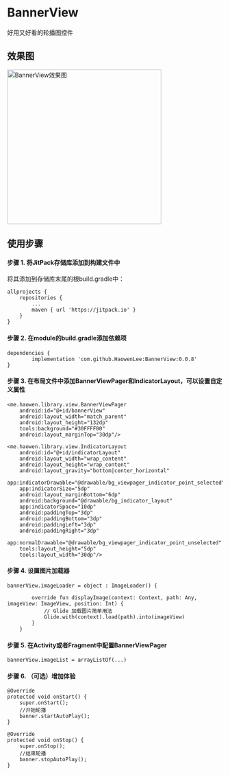 # BannerView

好用又好看的轮播图控件

## 效果图

<img src="https://github.com/HaowenLee/BannerView/blob/master/images/Gif_20190425_215549.gif?raw=true" width="360" alt="BannerView效果图"/>

## 使用步骤

#### 步骤 1. 将JitPack存储库添加到构建文件中

将其添加到存储库末尾的根build.gradle中：

```
allprojects {
    repositories {
        ...
        maven { url 'https://jitpack.io' }
    }
}
```

#### 步骤 2. 在module的build.gradle添加依赖项

```
dependencies {
        implementation 'com.github.HaowenLee:BannerView:0.0.8'
}

```

#### 步骤 3. 在布局文件中添加BannerViewPager和IndicatorLayout，可以设置自定义属性

```
<me.haowen.library.view.BannerViewPager
    android:id="@+id/bannerView"
    android:layout_width="match_parent"
    android:layout_height="132dp"
    tools:background="#30FFFF00"
    android:layout_marginTop="30dp"/>

<me.haowen.library.view.IndicatorLayout
    android:id="@+id/indicatorLayout"
    android:layout_width="wrap_content"
    android:layout_height="wrap_content"
    android:layout_gravity="bottom|center_horizontal"
    app:indicatorDrawable="@drawable/bg_viewpager_indicator_point_selected"
    app:indicatorSize="5dp"
    android:layout_marginBottom="6dp"
    android:background="@drawable/bg_indicator_layout"
    app:indicatorSpace="10dp"
    android:paddingTop="3dp"
    android:paddingBottom="3dp"
    android:paddingLeft="3dp"
    android:paddingRight="3dp"
    app:normalDrawable="@drawable/bg_viewpager_indicator_point_unselected"
    tools:layout_height="5dp"
    tools:layout_width="30dp"/>
```

#### 步骤 4. 设置图片加载器

```
bannerView.imageLoader = object : ImageLoader() {

        override fun displayImage(context: Context, path: Any, imageView: ImageView, position: Int) {
            // Glide 加载图片简单用法
            Glide.with(context).load(path).into(imageView)
        }
    }
```

#### 步骤 5. 在Activity或者Fragment中配置BannerViewPager

```
bannerView.imageList = arrayListOf(...)
```

#### 步骤 6. （可选）增加体验
```
@Override
protected void onStart() {
    super.onStart();
    //开始轮播
    banner.startAutoPlay();
}

@Override
protected void onStop() {
    super.onStop();
    //结束轮播
    banner.stopAutoPlay();
}
```